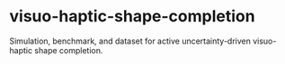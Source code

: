 # visuo-haptic-shape-completion
Simulation, benchmark, and dataset for active uncertainty-driven visuo-haptic shape completion.
